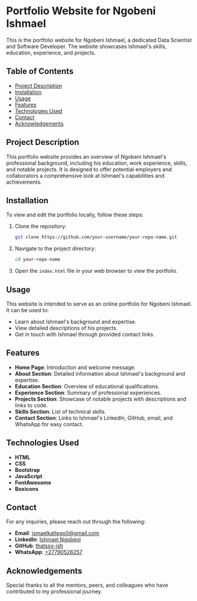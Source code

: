 # Portfolio Website for Ngobeni Ishmael

This is the portfolio website for Ngobeni Ishmael, a dedicated Data Scientist and Software Developer. The website showcases Ishmael's skills, education, experience, and projects.

## Table of Contents

- [Project Description](#project-description)
- [Installation](#installation)
- [Usage](#usage)
- [Features](#features)
- [Technologies Used](#technologies-used)
- [Contact](#contact)
- [Acknowledgements](#acknowledgements)

## Project Description

This portfolio website provides an overview of Ngobeni Ishmael's professional background, including his education, work experience, skills, and notable projects. It is designed to offer potential employers and collaborators a comprehensive look at Ishmael's capabilities and achievements.

## Installation

To view and edit the portfolio locally, follow these steps:

1. Clone the repository:
    ```sh
    git clone https://github.com/your-username/your-repo-name.git
    ```
2. Navigate to the project directory:
    ```sh
    cd your-repo-name
    ```
3. Open the `index.html` file in your web browser to view the portfolio.

## Usage

This website is intended to serve as an online portfolio for Ngobeni Ishmael. It can be used to:

- Learn about Ishmael's background and expertise.
- View detailed descriptions of his projects.
- Get in touch with Ishmael through provided contact links.

## Features

- **Home Page**: Introduction and welcome message.
- **About Section**: Detailed information about Ishmael's background and expertise.
- **Education Section**: Overview of educational qualifications.
- **Experience Section**: Summary of professional experiences.
- **Projects Section**: Showcase of notable projects with descriptions and links to code.
- **Skills Section**: List of technical skills.
- **Contact Section**: Links to Ishmael's LinkedIn, GitHub, email, and WhatsApp for easy contact.

## Technologies Used

- **HTML**
- **CSS**
- **Bootstrap**
- **JavaScript**
- **FontAwesome**
- **Boxicons**

## Contact

For any inquiries, please reach out through the following:

- **Email**: [ismaelkatlego0@gmail.com](mailto:itngobeniii@gmail.com)
- **LinkedIn**: [Ishmael Ngobeni](https://www.linkedin.com/in/ismael-ngobeni-636a2a251)
- **GitHub**: [thatsso-ish](https://github.com/thatsso-ish)
- **WhatsApp**: [+27790526257](https://wa.me/+27790526257)

## Acknowledgements

Special thanks to all the mentors, peers, and colleagues who have contributed to my professional journey.
